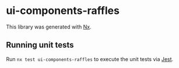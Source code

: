 # ui-components-raffles

This library was generated with [Nx](https://nx.dev).

## Running unit tests

Run `nx test ui-components-raffles` to execute the unit tests via [Jest](https://jestjs.io).
